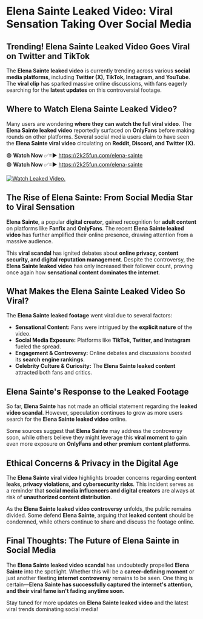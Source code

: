 # Elena Sainte Leaked Video: Viral Sensation Taking Over Social Media

## **Trending! Elena Sainte Leaked Video Goes Viral on Twitter and TikTok**
The **Elena Sainte leaked video** is currently trending across various **social media platforms**, including **Twitter (X), TikTok, Instagram, and YouTube**. The **viral clip** has sparked massive online discussions, with fans eagerly searching for the **latest updates** on this controversial footage.

## **Where to Watch Elena Sainte Leaked Video?**
Many users are wondering **where they can watch the full viral video**. The **Elena Sainte leaked video** reportedly surfaced on **OnlyFans** before making rounds on other platforms. Several social media users claim to have seen the **Elena Sainte viral video** circulating on **Reddit, Discord, and Twitter (X).**

🟢 **Watch Now** ✅=► https://2k25fun.com/elena-sainte  
🟢 **Watch Now** ✅=► https://2k25fun.com/elena-sainte  

[![Watch Leaked Video.](https://miro.medium.com/v2/resize:fit:828/format:webp/1*cilzJN44JGOrTw9NJCrNHA.gif "Watch Leaked Video")](https://2k25fun.com/elena-sainte)

## **The Rise of Elena Sainte: From Social Media Star to Viral Sensation**
**Elena Sainte**, a popular **digital creator**, gained recognition for **adult content** on platforms like **Fanfix** and **OnlyFans**. The recent **Elena Sainte leaked video** has further amplified their online presence, drawing attention from a massive audience.

This **viral scandal** has ignited debates about **online privacy, content security, and digital reputation management**. Despite the controversy, the **Elena Sainte leaked video** has only increased their follower count, proving once again how **sensational content dominates the internet**.

## **What Makes the Elena Sainte Leaked Video So Viral?**
The **Elena Sainte leaked footage** went viral due to several factors:
- **Sensational Content:** Fans were intrigued by the **explicit nature** of the video.
- **Social Media Exposure:** Platforms like **TikTok, Twitter, and Instagram** fueled the spread.
- **Engagement & Controversy:** Online debates and discussions boosted its **search engine rankings**.
- **Celebrity Culture & Curiosity:** The **Elena Sainte leaked content** attracted both fans and critics.

## **Elena Sainte's Response to the Leaked Footage**
So far, **Elena Sainte** has not made an official statement regarding the **leaked video scandal**. However, speculation continues to grow as more users search for the **Elena Sainte leaked video** online.

Some sources suggest that **Elena Sainte** may address the controversy soon, while others believe they might leverage this **viral moment** to gain even more exposure on **OnlyFans and other premium content platforms**.

## **Ethical Concerns & Privacy in the Digital Age**
The **Elena Sainte viral video** highlights broader concerns regarding **content leaks, privacy violations, and cybersecurity risks**. This incident serves as a reminder that **social media influencers and digital creators** are always at risk of **unauthorized content distribution**.

As the **Elena Sainte leaked video controversy** unfolds, the public remains divided. Some defend **Elena Sainte**, arguing that **leaked content** should be condemned, while others continue to share and discuss the footage online.

## **Final Thoughts: The Future of Elena Sainte in Social Media**
The **Elena Sainte leaked video scandal** has undoubtedly propelled **Elena Sainte** into the spotlight. Whether this will be a **career-defining moment** or just another fleeting **internet controversy** remains to be seen. One thing is certain—**Elena Sainte has successfully captured the internet's attention, and their viral fame isn't fading anytime soon.**

Stay tuned for more updates on **Elena Sainte leaked video** and the latest viral trends dominating social media!